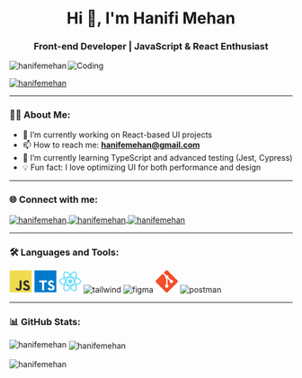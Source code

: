 <h1 align="center">Hi 👋, I'm Hanifi Mehan</h1>
<h3 align="center">Front-end Developer | JavaScript & React Enthusiast</h3>

<img align="right" alt="Coding" width="400" src="https://cdn.dribbble.com/users/1162077/screenshots/3848914/programmer.gif">

<p align="left"> 
  <img src="https://komarev.com/ghpvc/?username=hanifemehan&label=Profile%20views&color=0e75b6&style=flat" alt="hanifemehan" /> 
</p>

<p align="left">
  <a href="https://twitter.com/hanifemehan" target="blank">
    <img src="https://img.shields.io/twitter/follow/hanifemehan?logo=twitter&style=for-the-badge" alt="hanifemehan" />
  </a>
</p>

---

### 🧑‍💻 About Me:
- 💼 I’m currently working on React-based UI projects  
- 📫 How to reach me: **hanifemehan@gmail.com**  
- 🧠 I’m currently learning TypeScript and advanced testing (Jest, Cypress)  
- 💡 Fun fact: I love optimizing UI for both performance and design

---

### 🌐 Connect with me:
<p align="left">
  <a href="https://twitter.com/hanifemehan" target="blank">
    <img align="center" src="https://cdn.jsdelivr.net/npm/simple-icons@v5/icons/twitter.svg" alt="hanifemehan" height="30" width="40" />
  </a>
  <a href="https://linkedin.com/in/hanife-mehan" target="blank">
    <img align="center" src="https://cdn.jsdelivr.net/npm/simple-icons@v5/icons/linkedin.svg" alt="hanifemehan" height="30" width="40" />
  </a>
  <a href="https://medium.com/@hanifemehan" target="blank">
    <img align="center" src="https://cdn.jsdelivr.net/npm/simple-icons@v5/icons/medium.svg" alt="hanifemehan" height="30" width="40" />
  </a>
</p>

---

### 🛠️ Languages and Tools:
<p align="left">
  <img src="https://raw.githubusercontent.com/devicons/devicon/master/icons/javascript/javascript-original.svg" alt="javascript" width="40" height="40"/>
  <img src="https://raw.githubusercontent.com/devicons/devicon/master/icons/typescript/typescript-original.svg" alt="typescript" width="40" height="40"/>
  <img src="https://raw.githubusercontent.com/devicons/devicon/master/icons/react/react-original.svg" alt="react" width="40" height="40"/>
  <img src="https://www.vectorlogo.zone/logos/tailwindcss/tailwindcss-icon.svg" alt="tailwind" width="40" height="40"/>
  <img src="https://www.vectorlogo.zone/logos/figma/figma-icon.svg" alt="figma" width="40" height="40"/>
  <img src="https://raw.githubusercontent.com/devicons/devicon/master/icons/git/git-original.svg" alt="git" width="40" height="40"/>
  <img src="https://www.vectorlogo.zone/logos/postman/postman-icon.svg" alt="postman" width="40" height="40"/>
</p>

---

### 📊 GitHub Stats:

<p><img align="left" src="https://github-readme-stats.vercel.app/api/top-langs?username=hanifemehan&show_icons=true&locale=en&layout=compact" alt="hanifemehan" /></p>

<p>&nbsp;<img align="center" src="https://github-readme-stats.vercel.app/api?username=hanifemehan&show_icons=true&locale=en" alt="hanifemehan" /></p>

<p><img align="center" src="https://github-readme-streak-stats.herokuapp.com/?user=hanifemehan&" alt="hanifemehan" /></p>
